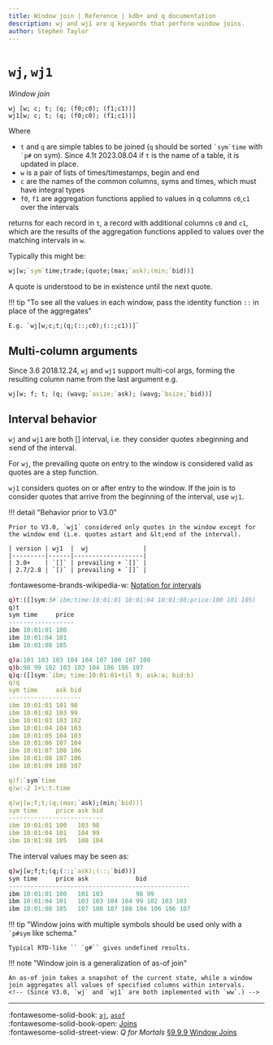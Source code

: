 ```yaml
---
title: Window join | Reference | kdb+ and q documentation
description: wj and wj1 are q keywords that perform window joins.
author: Stephen Taylor
---
```

# `wj`, `wj1`





_Window join_

```syntax
wj [w; c; t; (q; (f0;c0); (f1;c1))]
wj1[w; c; t; (q; (f0;c0); (f1;c1))]
```

Where

-   `t` and `q` are simple tables to be joined (`q` should be sorted `` `sym`time `` with `` `p# `` on sym). Since 4.1t 2023.08.04 if `t` is the name of a table, it is updated in place.
-   `w` is a pair of lists of times/timestamps, begin and end
-   `c` are the names of the common columns, syms and times, which must have integral types
-   `f0`, `f1` are aggregation functions applied to values in q columns `c0`,`c1` over the intervals

returns for each record in `t`, a record with additional columns `c0` and `c1`, which are the results of the aggregation functions applied to values over the matching intervals in `w`.

Typically this might be:

```q
wj[w;`sym`time;trade;(quote;(max;`ask);(min;`bid))]
```

A quote is understood to be in existence until the next quote.

!!! tip "To see all the values in each window, pass the identity function `::` in place of the aggregates"

    E.g. `wj[w;c;t;(q;(::;c0);(::;c1))]`


## Multi-column arguments

Since 3.6 2018.12.24, `wj` and `wj1` support multi-col args, forming the resulting column name from the last argument e.g.

```q
wj[w; f; t; (q; (wavg;`asize;`ask); (wavg;`bsize;`bid))]
```


## Interval behavior

`wj` and `wj1` are both \[\] interval, i.e. they consider quotes ≥beginning and ≤end of the interval.

For `wj`, the prevailing quote on entry to the window is considered valid as quotes are a step function.

`wj1` considers quotes on or after entry to the window. If the join is to consider quotes that arrive from the beginning of the interval, use `wj1`.

!!! detail "Behavior prior to V3.0"

    Prior to V3.0, `wj1` considered only quotes in the window except for the window end (i.e. quotes ≥start and &lt;end of the interval).

    | version | wj1  |  wj               |
    |---------|------|-------------------|
    | 3.0+    | `[]` | prevailing + `[]` |
    | 2.7/2.8 | `[)` | prevailing + `[]` |

:fontawesome-brands-wikipedia-w:
[Notation for intervals](https://en.wikipedia.org/wiki/Interval_(mathematics)#Notations_for_intervals "Wikipedia")


```q
q)t:([]sym:3#`ibm;time:10:01:01 10:01:04 10:01:08;price:100 101 105)
q)t
sym time     price
------------------
ibm 10:01:01 100
ibm 10:01:04 101
ibm 10:01:08 105

q)a:101 103 103 104 104 107 108 107 108
q)b:98 99 102 103 103 104 106 106 107
q)q:([]sym:`ibm; time:10:01:01+til 9; ask:a; bid:b)
q)q
sym time     ask bid
--------------------
ibm 10:01:01 101 98
ibm 10:01:02 103 99
ibm 10:01:03 103 102
ibm 10:01:04 104 103
ibm 10:01:05 104 103
ibm 10:01:06 107 104
ibm 10:01:07 108 106
ibm 10:01:08 107 106
ibm 10:01:09 108 107

q)f:`sym`time
q)w:-2 1+\:t.time

q)wj[w;f;t;(q;(max;`ask);(min;`bid))]
sym time     price ask bid
--------------------------
ibm 10:01:01 100   103 98
ibm 10:01:04 101   104 99
ibm 10:01:08 105   108 104
```

The interval values may be seen as:

```q
q)wj[w;f;t;(q;(::;`ask);(::;`bid))]
sym time     price ask             bid
--------------------------------------------------
ibm 10:01:01 100   101 103         98 99
ibm 10:01:04 101   103 103 104 104 99 102 103 103
ibm 10:01:08 105   107 108 107 108 104 106 106 107
```


!!! tip "Window joins with multiple symbols should be used only with a `` `p#sym`` like schema." 

    Typical RTD-like `` `g#`` gives undefined results.

!!! note "Window join is a generalization of as-of join"

    An as-of join takes a snapshot of the current state, while a window join aggregates all values of specified columns within intervals. 
    <!-- (Since V3.0, `wj` and `wj1` are both implemented with `ww`.) -->


----
:fontawesome-solid-book:
[`aj`](aj.md),
[`asof`](asof.md)
<br>
:fontawesome-solid-book-open:
[Joins](../basics/joins.md)
<br>
:fontawesome-solid-street-view:
_Q for Mortals_
[§9.9.9 Window Joins](/q4m3/9_Queries_q-sql/#999-window-join)

